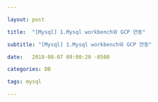 ```yaml
---

layout: post

title:  "[Mysql] 1.Mysql workbench와 GCP 연동"

subtitle: "[Mysql] 1.Mysql workbench와 GCP 연동"

date:   2018-08-07 09:00:20 -0500

categories: DB

tags: mysql

---
```


## 